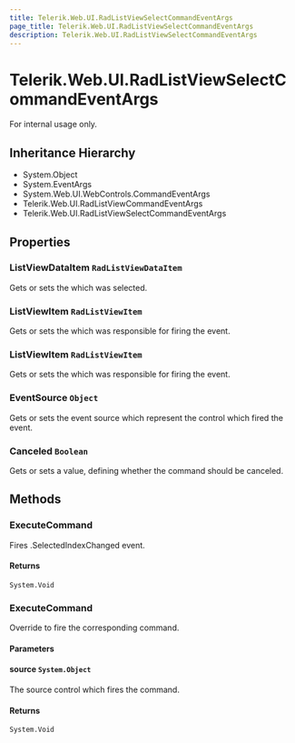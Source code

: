 ```yaml
---
title: Telerik.Web.UI.RadListViewSelectCommandEventArgs
page_title: Telerik.Web.UI.RadListViewSelectCommandEventArgs
description: Telerik.Web.UI.RadListViewSelectCommandEventArgs
---
```


# Telerik.Web.UI.RadListViewSelectCommandEventArgs

For internal usage only.

## Inheritance Hierarchy

* System.Object
* System.EventArgs
* System.Web.UI.WebControls.CommandEventArgs
* Telerik.Web.UI.RadListViewCommandEventArgs
* Telerik.Web.UI.RadListViewSelectCommandEventArgs

## Properties

###  ListViewDataItem `RadListViewDataItem`

Gets or sets the  which
            was selected.

###  ListViewItem `RadListViewItem`

Gets or sets the  which was responsible for firing the event.

###  ListViewItem `RadListViewItem`

Gets or sets the  which was responsible for firing the event.

###  EventSource `Object`

Gets or sets the event source which represent the control which fired the event.

###  Canceled `Boolean`

Gets or sets a value, defining whether the command should be canceled.

## Methods

###  ExecuteCommand

Fires .SelectedIndexChanged event.

#### Returns

`System.Void` 

###  ExecuteCommand

Override to fire the corresponding command.

#### Parameters

#### source `System.Object`

The source control which fires the command.

#### Returns

`System.Void` 


